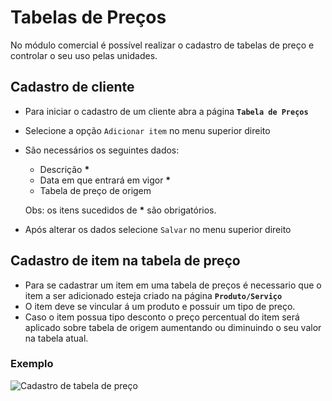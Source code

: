 # Tabelas de Preços

No módulo comercial é possível realizar o cadastro de tabelas de preço e controlar o seu uso pelas unidades.

## Cadastro de cliente

* Para iniciar o cadastro de um cliente abra a página **`Tabela de Preços`**
* Selecione a opção `Adicionar item` no menu superior direito
* São necessários os seguintes dados:

  * Descrição **\***
  * Data em que entrará em vigor **\***
  * Tabela de preço de origem

  Obs: os itens sucedidos de **\*** são obrigatórios.

* Após alterar os dados selecione `Salvar` no menu superior direito

## Cadastro de item na tabela de preço

* Para se cadastrar um item em uma tabela de preços é necessario que o item a ser adicionado esteja criado na página **`Produto/Serviço`**
* O item deve se vincular á um produto e possuir um tipo de preço.
* Caso o item possua tipo desconto o preço percentual do item será aplicado sobre tabela de origem aumentando ou diminuindo o seu valor na tabela atual.

### Exemplo

![Cadastro de tabela de pre&#xE7;o](https://github.com/Kallebe18/public-docs/tree/14db14e777bd90b8c751619e747c97b19ccfbaa9/.gitbook/assets/fluxo-tabela-de-precos.gif)

